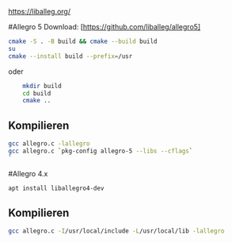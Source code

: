 https://liballeg.org/

#Allegro 5
Download:
[https://github.com/liballeg/allegro5]

```bash
cmake -S . -B build && cmake --build build
su
cmake --install build --prefix=/usr
```
oder
```bash
    mkdir build
    cd build
    cmake ..
```
## Kompilieren

```bash
gcc allegro.c -lallegro
gcc allegro.c `pkg-config allegro-5 --libs --cflags`
`

```

#Allegro 4.x
```bash
apt install liballegro4-dev
```

## Kompilieren
```bash
gcc allegro.c -I/usr/local/include -L/usr/local/lib -lallegro
```




